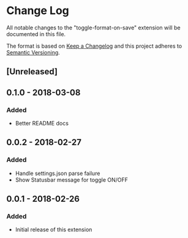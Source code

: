# Change Log

All notable changes to the "toggle-format-on-save" extension will be documented in this file.

The format is based on [Keep a Changelog](http://keepachangelog.com/en/1.0.0/)
and this project adheres to [Semantic Versioning](http://semver.org/spec/v2.0.0.html).

## [Unreleased]

## 0.1.0 - 2018-03-08
### Added
* Better README docs

## 0.0.2 - 2018-02-27
### Added
* Handle settings.json parse failure
* Show Statusbar message for toggle ON/OFF

## 0.0.1 - 2018-02-26
### Added
* Initial release of this extension
